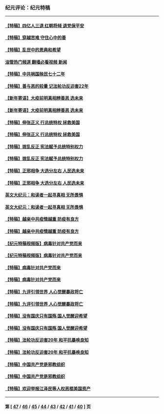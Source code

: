 ### 纪元评论：纪元特稿
---
#### [【特稿】四亿人三退 红朝将倾 退党保平安](../../pages/nsc424/n13794378.md?08280330) 
#### [【特稿】穿越苦难 守住心中的善](../../pages/nsc424/n13784979.md?08280330) 
#### [【特稿】乱世中的恩典和希望](../../pages/nsc424/n13734687.md?08280330) 
#### [油管热门频道 翻墙必看视频 新闻](ok?08280330)
#### [【特稿】中共祸国殃民七十二年](../../pages/nsc424/n13272607.md?08280330) 
#### [【特稿】善与恶的较量 记法轮功反迫害22年](../../pages/nsc424/n13086597.md?08280330) 
#### [【新年寄语】大疫前明真相辨善恶 选未来](../../pages/nsc424/n12660855.md?08280330) 
#### [【新年寄语】大疫前明真相辨善恶 选未来](../../pages/nsc424/n12660855.md?08280330) 
#### [【特稿】伸张正义 行总统特权 拯救美国](../../pages/nsc424/n12616806.md?08280330) 
#### [【特稿】伸张正义 行总统特权 拯救美国](../../pages/nsc424/n12616806.md?08280330) 
#### [【特稿】拨乱反正 宪法赋予总统特别权力](../../pages/nsc424/n12598306.md?08280330) 
#### [【特稿】拨乱反正 宪法赋予总统特别权力](../../pages/nsc424/n12598306.md?08280330) 
#### [【特稿】正邪相争 大选分左右 人民选未来](../../pages/nsc424/n12545208.md?08280330) 
#### [【特稿】正邪相争 大选分左右 人民选未来](../../pages/nsc424/n12545208.md?08280330) 
#### [英文大纪元：和读者一起寻真相 无所畏惧](../../pages/nsc424/n12542027.md?08280330) 
#### [英文大纪元：和读者一起寻真相 无所畏惧](../../pages/nsc424/n12542027.md?08280330) 
#### [【特稿】越亲中共疫情越重 防疫有良方](../../pages/nsc424/n12042989.md?08280330) 
#### [【特稿】越亲中共疫情越重 防疫有良方](../../pages/nsc424/n12042989.md?08280330) 
#### [【纪元特稿视频版】病毒针对共产党而来](../../pages/nsc424/n11977328.md?08280330) 
#### [【纪元特稿视频版】病毒针对共产党而来](../../pages/nsc424/n11977328.md?08280330) 
#### [【特稿】病毒针对共产党而来](../../pages/nsc424/n11928818.md?08280330) 
#### [【特稿】病毒针对共产党而来](../../pages/nsc424/n11928818.md?08280330) 
#### [【特稿】九评引领世界 人心觉醒暴政将亡](../../pages/nsc424/n11660496.md?08280330) 
#### [【特稿】九评引领世界 人心觉醒暴政将亡](../../pages/nsc424/n11660496.md?08280330) 
#### [【特稿】没有国庆只有国殇 国人觉醒迎希望](../../pages/nsc424/n11549354.md?08280330) 
#### [【特稿】没有国庆只有国殇 国人觉醒迎希望](../../pages/nsc424/n11549354.md?08280330) 
#### [【特稿】法轮功反迫害20年 和平抗暴唤良知](../../pages/nsc424/n11389135.md?08280330) 
#### [【特稿】法轮功反迫害20年 和平抗暴唤良知](../../pages/nsc424/n11389135.md?08280330) 
#### [【特稿】中国共产党是邪教组织](../../pages/nsc424/n11355551.md?08280330) 
#### [【特稿】中国共产党是邪教组织](../../pages/nsc424/n11355551.md?08280330) 
#### [【特稿】欢迎举报江泽民等人权恶棍美国资产](../../pages/nsc424/n11303040.md?08280330) 

---
#### 第 [ [47](./47.md?08280330) / [46](./46.md?08280330) / [45](./45.md?08280330) / [44](./44.md?08280330) / [43](./43.md?08280330) / [42](./42.md?08280330) / [41](./41.md?08280330) / [40](./40.md?08280330) ] 页
